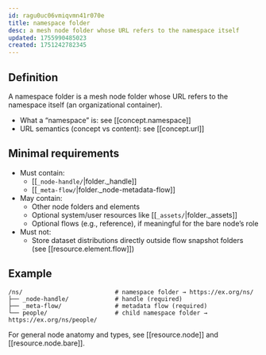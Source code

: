 ```yaml
---
id: ragu0uc06vmiqvmn41r070e
title: namespace folder
desc: a mesh node folder whose URL refers to the namespace itself
updated: 1755990485023
created: 1751242782345
---
```


## Definition

A namespace folder is a mesh node folder whose URL refers to the namespace itself (an organizational container).

- What a “namespace” is: see [[concept.namespace]]
- URL semantics (concept vs content): see [[concept.url]]

## Minimal requirements

- Must contain:
  - [[`_node-handle/`|folder._handle]]
  - [[`_meta-flow/`|folder._node-metadata-flow]]
- May contain:
  - Other node folders and elements
  - Optional system/user resources like [[`_assets/`|folder._assets]]
  - Optional flows (e.g., reference), if meaningful for the bare node’s role
- Must not:
  - Store dataset distributions directly outside flow snapshot folders (see [[resource.element.flow]])

## Example

```file
/ns/                          # namespace folder → https://ex.org/ns/
├── _node-handle/             # handle (required)
├── _meta-flow/               # metadata flow (required)
└── people/                   # child namespace folder → https://ex.org/ns/people/
```

For general node anatomy and types, see [[resource.node]] and [[resource.node.bare]].

